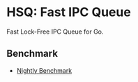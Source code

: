 # HSQ: Fast IPC Queue

Fast Lock-Free IPC Queue for Go.

## Benchmark

- [Nightly Benchmark](https://lemon-mint.github.io/hsq-benchmark-results/dev/bench/)
